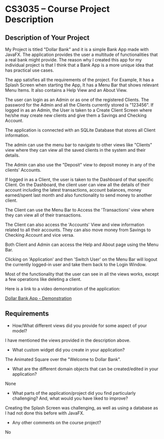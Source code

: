 # CS3035 – Course Project Description

## Description of Your Project

My Project is titled "Dollar Bank" and it is a simple Bank App made with JavaFX. 
The application provides the user a multitude of functionalities that a real bank might provide.
The reason why I created this app for my individual project is that I think that a Bank App is a more unique idea that has practical use cases.

The app satisfies all the requirements of the project. 
For Example, It has a Splash Screen when starting the App, 
It has a Menu Bar that shows relevant Menu Items. 
It also contains a Help View and an About View.

The user can login as an Admin or as one of the registered Clients. 
The password for the Admin and all the Clients currently stored is "123456".
If logged in as an Admin, the User is taken to a Create Client Screen where he/she may create new clients 
and give them a Savings and Checking Account.

The application is connected with an SQLite Database that stores all Client information.

The admin can use the menu bar to navigate to other views like "Clients" view where they can view all the saved clients in the system and their details.

The Admin can also use the "Deposit" view to deposit money in any of the clients' Accounts.

If logged in as a Client, the user is taken to the Dashboard of that specific Client. 
On the Dashboard, the client user can view all the details of their account including the latest transactions, 
account balances, money earned/spent last month and also functionality to send money to another client.

The Client can use the Menu Bar to Access the 'Transactions' view where they can view all of their transactions.

The Client can also access the 'Accounts' View and view information related to all their accounts. 
They can also move money from Savings to Checking Account and vice versa.

Both Client and Admin can access the Help and About page using the Menu Bar.

Clicking on 'Application' and then 'Switch User' on the Menu Bar will logout the currently logged-in user and take them back to the Login Window.

Most of the functionality that the user can see in all the views works, except a few operations like deleting a client.

Here is a link to a video demonstration of the application:

[Dollar Bank App - Demonstration](https://unbcloud-my.sharepoint.com/:v:/g/personal/v4xdu_unb_ca/EbSif_bL9wVNj1S8tWq19xIBODGXA0rQI_QBw4K8uNWDFA)

## Requirements

- How/What different views did you provide for some aspect of your model?

I have mentioned the views provided in the description above.

- What custom widget did you create in your application?

The Animated Square over the "Welcome to Dollar Bank".

- What are the different domain objects that can be created/edited in
  your application?

None

- What parts of the application/project did you find particularly challenging?
  And, what would you have liked to improve?

Creating the Splash Screen was challenging, as well as using a database as I had not done this before with JavaFX.

- Any  other comments on the course project?

No






